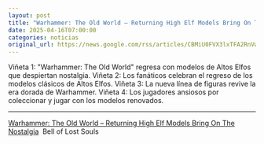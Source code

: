 ```yaml
---
layout: post
title: "Warhammer: The Old World – Returning High Elf Models Bring On The Nostalgia - Bell of Lost Souls"
date: 2025-04-16T07:00:00
categories: noticias
original_url: https://news.google.com/rss/articles/CBMiU0FVX3lxTFA2RnVwUVJ2NFNkSVFsM19FZFpaVWF5TEdGbGZwb3JSMnJRNVdyRkIzM2p5V1l5dHYyeTNfWUZpM2Raak94WHMycllGOGdIcnZKbG1B?oc=5
---
```



Viñeta 1: "Warhammer: The Old World" regresa con modelos de Altos Elfos que despiertan nostalgia.
Viñeta 2: Los fanáticos celebran el regreso de los modelos clásicos de Altos Elfos.
Viñeta 3: La nueva línea de figuras revive la era dorada de Warhammer.
Viñeta 4: Los jugadores ansiosos por coleccionar y jugar con los modelos renovados.


---


[Warhammer: The Old World – Returning High Elf Models Bring On The Nostalgia](https://news.google.com/rss/articles/CBMiU0FVX3lxTFA2RnVwUVJ2NFNkSVFsM19FZFpaVWF5TEdGbGZwb3JSMnJRNVdyRkIzM2p5V1l5dHYyeTNfWUZpM2Raak94WHMycllGOGdIcnZKbG1B?oc=5)  Bell of Lost Souls